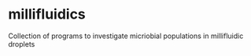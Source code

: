 # millifluidics
Collection of programs to investigate micriobial populations in millifluidic droplets
